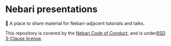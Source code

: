 # Nebari presentations

📣 A place to share material for Nebari-adjacent tutorials and talks.

This repository is covered by the [Nebari Code of Conduct](https://github.com/nebari-dev/governance/blob/main/CODE_OF_CONDUCT.md),
and is under[BSD 3-Clause license](https://github.com/nebari-dev/nebari/blob/develop/LICENSE).
